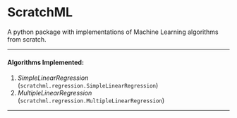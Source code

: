# ScratchML
A python package with implementations of Machine Learning algorithms from scratch.

----

#### Algorithms Implemented:

1. *SimpleLinearRegression* (`scratchml.regression.SimpleLinearRegression`)
2. *MultipleLinearRegression* (`scratchml.regression.MultipleLinearRegression`)

----
